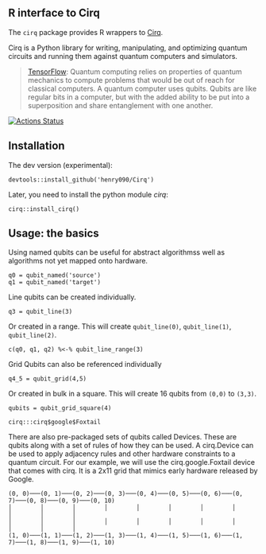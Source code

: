 ## R interface to Cirq

The ```cirq``` package provides R wrappers to [Cirq](https://cirq.readthedocs.io/).

Cirq is a Python library for writing, manipulating, and optimizing quantum circuits and running them against quantum computers and simulators.

> [TensorFlow](https://www.tensorflow.org/quantum/concepts): Quantum computing relies on properties of quantum mechanics to compute problems that would be out of reach for classical computers. A quantum computer uses qubits. Qubits are like regular bits in a computer, but with the added ability to be put into a superposition and share entanglement with one another.

[![Actions Status](https://github.com/henry090/Cirq/workflows/R-Cirq/badge.svg)](https://github.com/henry090/Cirq)

## Installation

The dev version (experimental):

```
devtools::install_github('henry090/Cirq')
```

Later, you need to install the python module *cirq*:

```
cirq::install_cirq()
```


## Usage: the basics

Using named qubits can be useful for abstract algorithmss well as algorithms not yet mapped onto hardware.
```
q0 = qubit_named('source')
q1 = qubit_named('target')
```

Line qubits can be created individually.
```
q3 = qubit_line(3)
```

Or created in a range. This will create ```qubit_line(0)```, ```qubit_line(1)```, ```qubit_line(2)```.
```
c(q0, q1, q2) %<-% qubit_line_range(3)
```

Grid Qubits can also be referenced individually
```
q4_5 = qubit_grid(4,5)
```

Or created in bulk in a square. This will create 16 qubits from `(0,0)` to `(3,3)`.
```
qubits = qubit_grid_square(4)
```


```
cirq:::cirq$google$Foxtail
```

There are also pre-packaged sets of qubits called Devices. These are qubits along with a set of rules of how they can be used. A cirq.Device can be used to apply adjacency rules and other hardware constraints to a quantum circuit. For our example, we will use the cirq.google.Foxtail device that comes with cirq. It is a 2x11 grid that mimics early hardware released by Google.

```
(0, 0)───(0, 1)───(0, 2)───(0, 3)───(0, 4)───(0, 5)───(0, 6)───(0, 7)───(0, 8)───(0, 9)───(0, 10)
│        │        │        │        │        │        │        │        │        │        │
│        │        │        │        │        │        │        │        │        │        │
(1, 0)───(1, 1)───(1, 2)───(1, 3)───(1, 4)───(1, 5)───(1, 6)───(1, 7)───(1, 8)───(1, 9)───(1, 10)
```
